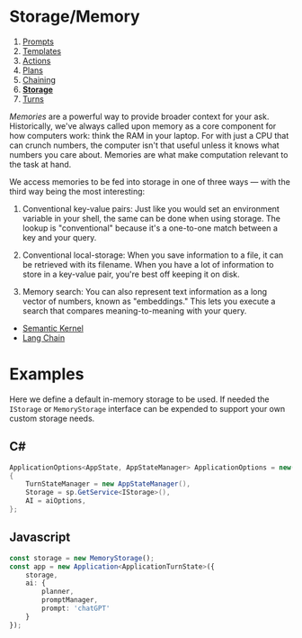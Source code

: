 # Storage/Memory

1. [Prompts](./00.PROMPTS.md)
2. [Templates](./01.TEMPLATES.md)
3. [Actions](./02.ACTIONS.md)
4. [Plans](./03.PLANS.md)
5. [Chaining](./04.CHAINING.md)
6. [**Storage**](./05.STORAGE.md)
7. [Turns](./06.TURNS.md)

_Memories_ are a powerful way to provide broader context for your ask. Historically, we've always called upon memory as a core component for how computers work: think the RAM in your laptop. For with just a CPU that can crunch numbers, the computer isn't that useful unless it knows what numbers you care about. Memories are what make computation relevant to the task at hand.

We access memories to be fed into storage in one of three ways — with the third way being the most interesting:

1. Conventional key-value pairs: Just like you would set an environment variable in your shell, the same can be done when using storage. The lookup is "conventional" because it's a one-to-one match between a key and your query. 

2. Conventional local-storage: When you save information to a file, it can be retrieved with its filename. When you have a lot of information to store in a key-value pair, you're best off keeping it on disk.

3. Memory search: You can also represent text information as a long vector of numbers, known as "embeddings." This lets you execute a search that compares meaning-to-meaning with your query. 

- [Semantic Kernel](https://learn.microsoft.com/en-us/semantic-kernel/memories/)
- [Lang Chain](https://docs.langchain.com/docs/components/memory/)

# Examples

Here we define a default in-memory storage to be used. If needed the `IStorage` or `MemoryStorage` interface can be 
expended to support your own custom storage needs.

## C#

```C#
ApplicationOptions<AppState, AppStateManager> ApplicationOptions = new()
{
    TurnStateManager = new AppStateManager(),
    Storage = sp.GetService<IStorage>(),
    AI = aiOptions,
};
```

## Javascript

```typescript
const storage = new MemoryStorage();
const app = new Application<ApplicationTurnState>({
    storage,
    ai: {
        planner,
        promptManager,
        prompt: 'chatGPT'
    }
});
```